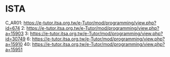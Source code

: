 # ISTA
C_AR01: https://e-tutor.itsa.org.tw/e-Tutor/mod/programming/view.php?id=674
2: https://e-tutor.itsa.org.tw/e-Tutor/mod/programming/view.php?a=15903
3: https://e-tutor.itsa.org.tw/e-Tutor/mod/programming/view.php?id=30749
6: https://e-tutor.itsa.org.tw/e-Tutor/mod/programming/view.php?a=15910
40: https://e-tutor.itsa.org.tw/e-Tutor/mod/programming/view.php?a=15951
